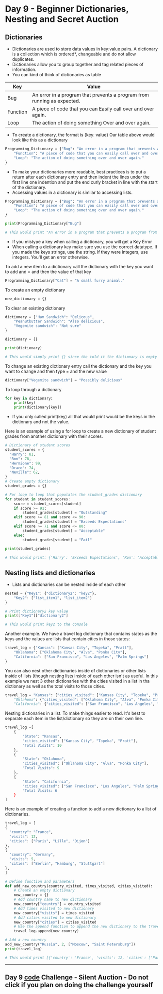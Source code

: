 # Day 9 - Beginner Dictionaries, Nesting and Secret Auction

## Dictionaries
- Dictionaries are used to store data values in key:value pairs. A dictionary is a collection which is ordered*, changeable and do not allow duplicates.
- Dictionaries allow you to group together and tag related pieces of information.
- You can kind of think of dictionaries as table

| Key      | Value                                                                   |
|----------|-------------------------------------------------------------------------|
| Bug      | An error in a program that prevents a program from running as expected. |
| Function | A piece of code that you can Easily call over and over again.           |
| Loop     | The action of doing something Over and over again.                      |

- To create a dictionary, the format is {key: value}
Our table above would look like this as a dictionary
```python
Programming_Dictionary = {"Bug": "An error in a program that prevents a program from running as expected.",
    "Function": "A piece of code that you can easily call over and over again.",
    "Loop": "The action of doing something over and over again."
}
```
- To make your dictionaries more readable, best practices is to put a return after each dictionary entry and then indent the lines under the first line one indention and put the end curly bracket in line with the start of the dictionary.
- Accessing values in a dictionary is similar to accessing lists.
```python
Programming_Dictionary = {"Bug": "An error in a program that prevents a program from running as expected.",
    "Function": "A piece of code that you can easily call over and over again.",
    "Loop": "The action of doing something over and over again."
}

print(Programming_Dictionary["Bug"]

# This would print "An error in a program that prevents a program from running as expected."
```
- If you mistype a key when calling a dictionary, you will get a Key Error
- When calling a dictionary key make sure you use the correct datatype. If you made the keys strings, use the string. If they were integers, use integers. You'll get an error otherwise.

To add a new item to a dictionary call the dictionary with the key you want to add and = and then the value of that key
```python
Programming_Dictionary["Cat"] = "A small furry animal."
```

To create an empty dictionary
```python
new_dictionary = {}
```

To clear an existing dictionary
```python
dictionary = {"Ham Sandwich": "Delicous",
    "Peanutbutter Sandwich": "Also delicious",
    "Vegemite sandwich": "Not sure"
}

dictionary = {}

print(dictionary)

# This would simply print {} since the told it the dictionary is empty now
```

To change an existing dictionary entry call the dictionary and the key you want to change and then type = and the new value
```python
dictionary["Vegemite sandwich"] = "Possibly delicious"
```
To loop through a dictionary
```python
for key in dictionary:
    print(key)
    print(dictionary[key])
```
- If you only called print(key) all that would print would be the keys in the dictionary and not the value. 

Here is an example of using a for loop to create a new dictionary of student grades from another dictionary with their scores.
```python
# Dictionary of student scores
student_scores = {
  "Harry": 81,
  "Ron": 78,
  "Hermione": 99, 
  "Draco": 74,
  "Neville": 62,
}
# Create empty dictionary
student_grades = {}

# For loop to loop that populates the student_grades dictionary
for student in student_scores:
    score = student_scores[student]
    if score >= 91:
        student_grades[student] = "Outstanding"
    elif score >= 81 and score <= 90:
        student_grades[student] = "Exceeds Expectations"
    elif score >= 71 and score <= 80:
        student_grades[student] = "Acceptable"
    else:
        student_grades[student] = "Fail"
    
print(student_grades)

# This would print: {'Harry': 'Exceeds Expectations', 'Ron': 'Acceptable', 'Hermione': 'Outstanding', 'Draco': 'Acceptable', 'Neville': 'Fail'}
```
## Nesting lists and dictionaries
- Lists and dictionaries can be nested inside of each other
```python
nested = {"Key1": {"dictionary2": "key2"}, 
    "Key2": ["list_item1", "list_item2"]
}

# Print dictionary2 key value
print(["Key1"]["dictionary2"]

# This would print key2 to the console
```
Another example. We have a travel log dictionary that contains states as the keys and the values are lists that contain cities in those states:
```python
travel_log = {"Kansas": ["Kansas City", "Topeka", "Pratt"],
    "Oklahoma": ["Oklahoma City", "Alva", "Ponka City"],
    "California": ["San Francisco", "Los Angeles", "Palm Springs"]
}
```
You can also nest other dictionaries inside of dictionaries or other lists inside of lists (though nesting lists inside of each other isn't as useful.
In this example we nest 3 other dictionaries with the cities visited in a list in tha dictionary as well as the total visits to those cities.
```python
travel_log = "Kansas": {"cities_visited": ["Kansas City", "Topeka", "Pratt"], "Total Visits": 10},
    "Oklahoma": {"cities_visited": ["Oklahoma City", "Alva", "Ponka City"], "Total Visits": 9},
    "California": {"cities_visited": ["San Francisco", "Los Angeles", "Palm Springs"], "Total Visits: 6}
```
Nesting dictionaries in a list. To make things easier to read. It's best to separate each item in the list/dictionary so they are on their own line.
```python
travel_log =[ 
    {
        "State": "Kansas",
        "cities_visited": ["Kansas City", "Topeka", "Pratt"],
        "Total Visits": 10
    },
    {
        "State": "Oklahoma",
        "cities_visited": ["Oklahoma City", "Alva", "Ponka City"],
        "Total Visits": 9
    },
    {
        "State": "California",
        "cities_visited": ["San Francisco", "Los Angeles", "Palm Springs"],
        "Total Visits: 6
    }
]
```

Here is an example of creating a funciton to add a new dictionary to a list of dictionaries.

```python
travel_log = [
{
  "country": "France",
  "visits": 12,
  "cities": ["Paris", "Lille", "Dijon"]
},
{
  "country": "Germany",
  "visits": 5,
  "cities": ["Berlin", "Hamburg", "Stuttgart"]
},
]

# Define function and parameters
def add_new_country(country_visited, times_visited, cities_visited):
    # Create an empty dictionary
    new_country = {}
    # Add country name to new dictionary
    new_country["country"] = country_visited
    # Add times visited to new dictionary
    new_country["visits"] = times_visited
    # Add cities visited to new dictionary
    new_country["cities"] = cities_visited
    # Use the append function to append the new dictionary to the travel_log dictionary
    travel_log.append(new_country)

# Add a new country
add_new_country("Russia", 2, ["Moscow", "Saint Petersburg"])
print(travel_log)

# This would print [{'country': 'France', 'visits': 12, 'cities': ['Paris', 'Lille', 'Dijon']}, {'country': 'Germany', 'visits': 5, 'cities': ['Berlin', 'Hamburg', 'Stuttgart']}, {'country': 'Russia', 'visits': 2, 'cities': ['Moscow', 'Saint Petersburg']}]
```
---
## Day 9 [code](https://github.com/TroyCaywood/Python/blob/main/100%20Days%20of%20Code/CodeChallenges/Day_9_Silent-auction.py) Challenge - Silent Auction - Do not click if you plan on doing the challenge yourself
